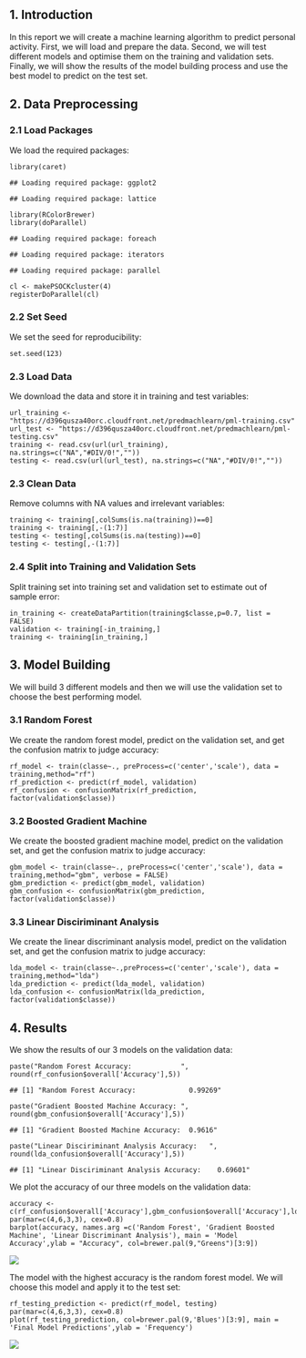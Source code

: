 ## 1. Introduction

In this report we will create a machine learning algorithm to predict
personal activity. First, we will load and prepare the data. Second, we
will test different models and optimise them on the training and
validation sets. Finally, we will show the results of the model building
process and use the best model to predict on the test set.

## 2. Data Preprocessing

### 2.1 Load Packages

We load the required packages:

    library(caret)

    ## Loading required package: ggplot2

    ## Loading required package: lattice

    library(RColorBrewer)
    library(doParallel)

    ## Loading required package: foreach

    ## Loading required package: iterators

    ## Loading required package: parallel

    cl <- makePSOCKcluster(4)
    registerDoParallel(cl)

### 2.2 Set Seed

We set the seed for reproducibility:

    set.seed(123)

### 2.3 Load Data

We download the data and store it in training and test variables:

    url_training <- "https://d396qusza40orc.cloudfront.net/predmachlearn/pml-training.csv"
    url_test <- "https://d396qusza40orc.cloudfront.net/predmachlearn/pml-testing.csv"
    training <- read.csv(url(url_training), na.strings=c("NA","#DIV/0!",""))
    testing <- read.csv(url(url_test), na.strings=c("NA","#DIV/0!",""))

### 2.3 Clean Data

Remove columns with NA values and irrelevant variables:

    training <- training[,colSums(is.na(training))==0]
    training <- training[,-(1:7)]
    testing <- testing[,colSums(is.na(testing))==0]
    testing <- testing[,-(1:7)]

### 2.4 Split into Training and Validation Sets

Split training set into training set and validation set to estimate out
of sample error:

    in_training <- createDataPartition(training$classe,p=0.7, list = FALSE)
    validation <- training[-in_training,]
    training <- training[in_training,]

## 3. Model Building

We will build 3 different models and then we will use the validation set
to choose the best performing model.

### 3.1 Random Forest

We create the random forest model, predict on the validation set, and
get the confusion matrix to judge accuracy:

    rf_model <- train(classe~., preProcess=c('center','scale'), data = training,method="rf")
    rf_prediction <- predict(rf_model, validation)
    rf_confusion <- confusionMatrix(rf_prediction, factor(validation$classe))

### 3.2 Boosted Gradient Machine

We create the boosted gradient machine model, predict on the validation
set, and get the confusion matrix to judge accuracy:

    gbm_model <- train(classe~., preProcess=c('center','scale'), data = training,method="gbm", verbose = FALSE)
    gbm_prediction <- predict(gbm_model, validation)
    gbm_confusion <- confusionMatrix(gbm_prediction, factor(validation$classe))

### 3.3 Linear Disciriminant Analysis

We create the linear discriminant analysis model, predict on the
validation set, and get the confusion matrix to judge accuracy:

    lda_model <- train(classe~.,preProcess=c('center','scale'), data = training,method="lda")
    lda_prediction <- predict(lda_model, validation)
    lda_confusion <- confusionMatrix(lda_prediction, factor(validation$classe))

## 4. Results

We show the results of our 3 models on the validation data:

    paste("Random Forest Accuracy:            ", round(rf_confusion$overall['Accuracy'],5))

    ## [1] "Random Forest Accuracy:             0.99269"

    paste("Gradient Boosted Machine Accuracy: ", round(gbm_confusion$overall['Accuracy'],5))

    ## [1] "Gradient Boosted Machine Accuracy:  0.9616"

    paste("Linear Disciriminant Analysis Accuracy:   ", round(lda_confusion$overall['Accuracy'],5))

    ## [1] "Linear Disciriminant Analysis Accuracy:    0.69601"

We plot the accuracy of our three models on the validation data:

    accuracy <- c(rf_confusion$overall['Accuracy'],gbm_confusion$overall['Accuracy'],lda_confusion$overall['Accuracy'])
    par(mar=c(4,6,3,3), cex=0.8)
    barplot(accuracy, names.arg =c('Random Forest', 'Gradient Boosted Machine', 'Linear Discriminant Analysis'), main = 'Model Accuracy',ylab = "Accuracy", col=brewer.pal(9,"Greens")[3:9])

![](Prediction-Assignment-Writeup_files/figure-markdown_strict/unnamed-chunk-10-1.png)

The model with the highest accuracy is the random forest model. We will
choose this model and apply it to the test set:

    rf_testing_prediction <- predict(rf_model, testing)
    par(mar=c(4,6,3,3), cex=0.8)
    plot(rf_testing_prediction, col=brewer.pal(9,'Blues')[3:9], main = 'Final Model Predictions',ylab = 'Frequency')

![](Prediction-Assignment-Writeup_files/figure-markdown_strict/unnamed-chunk-11-1.png)
